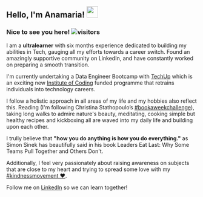 
## Hello, I'm Anamaria! <img src="https://raw.githubusercontent.com/MartinHeinz/MartinHeinz/master/wave.gif" width="30px">

### Nice to see you here! ![visitors](https://visitor-badge.glitch.me/badge?page_id=${anamaria-huluba}.${your.repo.id})

I am a **ultralearner** with six months experience dedicated to building my abilities in Tech, gauging all my efforts towards a career switch. Found an amazingly supportive community on LinkedIn, and have constantly worked on preparing a smooth transition.

I'm currently undertaking a Data Engineer Bootcamp with [TechUp](https://techupwomen.org/) which is an exciting new [Institute of Coding](https://instituteofcoding.org/) funded programme that retrains individuals into technology careers.

I follow a holistic approach in all areas of my life and my hobbies also reflect this. Reading (I'm following Christina Stathopoulo’s [#bookaweekchallenge](https://www.linkedin.com/search/results/all/?keywords=%23bookaweekchallenge&origin=GLOBAL_SEARCH_HEADER&sid=ada)), taking long walks to admire nature's beauty, meditating, cooking simple but healthy recipes and kickboxing all are waved into my daily life and building upon each other.   

I trully believe that **"how you do anything is how you do everything."** as Simon Sinek has beautifully said in his book Leaders Eat Last: Why Some Teams Pull Together and Others Don't.

Additionally, I feel very passionately about raising awareness on subjects that are close to my heart and trying to spread some love with my [#kindnessmovement ❤️](https://www.linkedin.com/search/results/all/?keywords=%23kindnessmovement&origin=GLOBAL_SEARCH_HEADER&sid=BE6).

Follow me on [LinkedIn](https://www.linkedin.com/in/anamaria-huluba/) so we can learn together! 


